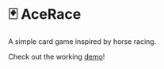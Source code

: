 # 🃏 AceRace

A simple card game inspired by horse racing.

Check out the working [demo](https://aceracegame.netlify.app)!
